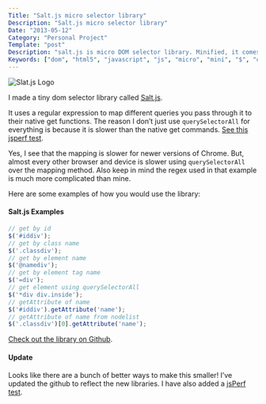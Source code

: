 ```yaml
---
Title: "Salt.js micro selector library"
Description: "Salt.js micro selector library"
Date: "2013-05-12"
Category: "Personal Project"
Template: "post"
Description: "salt.js is micro DOM selector library. Minified, it comes in at 255 bytes"
Keywords: ["dom", "html5", "javascript", "js", "micro", "mini", "$", "querySelectorAll", "sizzle", "matching", "mapping"]
---
```


<div class="center">
  <img src="http://ohdoylerules.com/images/saltjs.png" alt="Slat.js Logo">
</div>

I made a tiny dom selector library called [Salt.js](https://github.com/james2doyle/saltjs "james2doyle/saltjs").

It uses a regular expression to map different queries you pass through it to their native get functions. The reason I don’t just use `querySelectorAll` for everything is because it is slower than the native get commands. [See this jsperf test](http://jsperf.com/getelementbyid-vs-queryselector/11).

Yes, I see that the mapping is slower for newer versions of Chrome. But, almost every other browser and device is slower using `querySelectorAll` over the mapping method. Also keep in mind the regex used in that example is much more complicated than mine.

Here are some examples of how you would use the library:

#### Salt.js Examples

```javascript
// get by id
$('#iddiv');
// get by class name
$('.classdiv');
// get by element name
$('@namediv');
// get by element tag name
$('=div');
// get element using querySelectorAll
$('*div div.inside');
// getAttribute of name
$('#iddiv').getAttribute('name');
// getAttribute of name from nodelist
$('.classdiv')[0].getAttribute('name');
```

[Check out the library on Github](https://github.com/james2doyle/saltjs "james2doyle/saltjs").

#### Update

Looks like there are a bunch of better ways to make this smaller! I’ve updated the github to reflect the new libraries. I have also added a [jsPerf test](http://jsperf.com/micro-selector-libraries).

